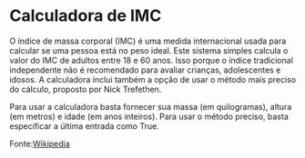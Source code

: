 # Calculadora de IMC

O índice de massa corporal (IMC) é uma medida internacional usada para calcular se uma pessoa está no peso ideal. Este sistema simples calcula o valor do IMC de adultos entre 18 e 60 anos. Isso porque o índice tradicional independente não é recomendado para avaliar crianças, adolescentes e idosos. A calculadora inclui também a opção de usar o método mais preciso do cálculo, proposto por Nick Trefethen.

Para usar a calculadora basta fornecer sua massa (em quilogramas), altura (em metros) e idade (em anos inteiros). Para usar o método preciso, basta especificar a última entrada como True.

Fonte:[Wikipedia](https://pt.wikipedia.org/wiki/%C3%8Dndice_de_massa_corporal)
